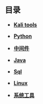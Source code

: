 ## 目录


- [**Kali tools**](./level_two/kali_tools.md)
  
- [**Python**]()
  
- [**中间件**]()
  
- [**Java**]()
  
- [**Sql**]()
  
- [**Linux**]()
  
- [**系统工具**]()

<!-- 本站点是使用 [GitHub Pages](./pages/page_one.md) 构建的 -->
